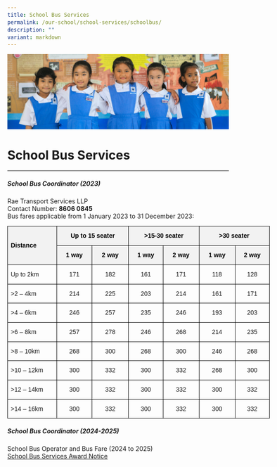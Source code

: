 ```yaml
---
title: School Bus Services
permalink: /our-school/school-services/schoolbus/
description: ""
variant: markdown
---
```

![](/images/Banners/banner_schoolservices__7_.jpg)
# **School Bus Services**
* * *
##### School Bus Coordinator (2023)
Rae Transport Services LLP <br>
Contact Number:&nbsp;**8606 0845** <br>
Bus fares applicable from 1 January 2023 to 31 December 2023:   <br>
        

<table style="width:447.9pt;margin-left:-.25pt;border-collapse:collapse;mso-yfti-tbllook:
 1184;mso-padding-alt:0cm 0cm 0cm 0cm" width="597" cellpadding="0" cellspacing="0" border="0" class="MsoNormalTable"><tbody><tr style="mso-yfti-irow:0;mso-yfti-firstrow:yes;height:18.0pt"><td style="width:83.4pt;border:solid windowtext 1.0pt;
  background:#F2F2F2;padding:0cm 5.4pt 0cm 5.4pt;height:18.0pt" rowspan="2" nowrap="" width="111"><p style="line-height:105%" class="MsoNormal"><b><span style="font-family:&quot;Arial&quot;,sans-serif;color:black;mso-ansi-language:EN-SG" lang="EN-SG">Distance</span></b><b><span style="font-family:&quot;Arial&quot;,sans-serif;
  mso-ansi-language:EN-SG" lang="EN-SG"></span></b></p></td><td style="width:121.5pt;border:solid windowtext 1.0pt;
  border-left:none;background:#F2F2F2;padding:0cm 5.4pt 0cm 5.4pt;height:18.0pt" colspan="2" nowrap="" width="162"><p style="text-align:center;line-height:105%" align="center" class="MsoNormal"><b><span style="font-family:&quot;Arial&quot;,sans-serif;color:black;mso-ansi-language:
  EN-SG" lang="EN-SG">Up to 15 seater</span></b><b><span style="font-family:
  &quot;Arial&quot;,sans-serif;mso-ansi-language:EN-SG" lang="EN-SG"></span></b></p></td><td style="width:121.5pt;border:solid windowtext 1.0pt;
  border-left:none;background:#F2F2F2;padding:0cm 5.4pt 0cm 5.4pt;height:18.0pt" colspan="2" nowrap="" width="162"><p style="text-align:center;line-height:105%" align="center" class="MsoNormal"><b><span style="font-family:&quot;Arial&quot;,sans-serif;color:black;mso-ansi-language:
  EN-SG" lang="EN-SG">&gt;15-30 seater</span></b><b><span style="font-family:
  &quot;Arial&quot;,sans-serif;mso-ansi-language:EN-SG" lang="EN-SG"></span></b></p></td><td style="width:121.5pt;border:solid windowtext 1.0pt;
  border-left:none;background:#F2F2F2;padding:0cm 5.4pt 0cm 5.4pt;height:18.0pt" colspan="2" nowrap="" width="162"><p style="text-align:center;line-height:105%" align="center" class="MsoNormal"><b><span style="font-family:&quot;Arial&quot;,sans-serif;color:black;mso-ansi-language:
  EN-SG" lang="EN-SG">&gt;30 seater</span></b><b><span style="font-family:&quot;Arial&quot;,sans-serif;
  mso-ansi-language:EN-SG" lang="EN-SG"></span></b></p></td></tr><tr style="mso-yfti-irow:1;height:18.0pt"><td style="width:58.5pt;border-top:none;
  border-left:none;border-bottom:solid windowtext 1.0pt;border-right:solid windowtext 1.0pt;
  background:#F2F2F2;padding:0cm 5.4pt 0cm 5.4pt;height:18.0pt" valign="bottom" nowrap="" width="78"><p style="text-align:center;line-height:105%" align="center" class="MsoNormal"><b><span style="font-family:&quot;Arial&quot;,sans-serif;color:black;mso-ansi-language:
  EN-SG;mso-fareast-language:EN-SG" lang="EN-SG">1 way</span></b><b><span style="font-family:&quot;Arial&quot;,sans-serif;mso-ansi-language:EN-SG" lang="EN-SG"></span></b></p></td><td style="width:63.0pt;border-top:none;
  border-left:none;border-bottom:solid windowtext 1.0pt;border-right:solid windowtext 1.0pt;
  background:#F2F2F2;padding:0cm 5.4pt 0cm 5.4pt;height:18.0pt" valign="bottom" nowrap="" width="84"><p style="text-align:center;line-height:105%" align="center" class="MsoNormal"><b><span style="font-family:&quot;Arial&quot;,sans-serif;color:black;mso-ansi-language:
  EN-SG;mso-fareast-language:EN-SG" lang="EN-SG">2 way</span></b><b><span style="font-family:&quot;Arial&quot;,sans-serif;mso-ansi-language:EN-SG" lang="EN-SG"></span></b></p></td><td style="width:58.5pt;border-top:none;
  border-left:none;border-bottom:solid windowtext 1.0pt;border-right:solid windowtext 1.0pt;
  background:#F2F2F2;padding:0cm 5.4pt 0cm 5.4pt;height:18.0pt" valign="bottom" nowrap="" width="78"><p style="text-align:center;line-height:105%" align="center" class="MsoNormal"><b><span style="font-family:&quot;Arial&quot;,sans-serif;color:black;mso-ansi-language:
  EN-SG;mso-fareast-language:EN-SG" lang="EN-SG">1 way</span></b><b><span style="font-family:&quot;Arial&quot;,sans-serif;mso-ansi-language:EN-SG" lang="EN-SG"></span></b></p></td><td style="width:63.0pt;border-top:none;
  border-left:none;border-bottom:solid windowtext 1.0pt;border-right:solid windowtext 1.0pt;
  background:#F2F2F2;padding:0cm 5.4pt 0cm 5.4pt;height:18.0pt" valign="bottom" nowrap="" width="84"><p style="text-align:center;line-height:105%" align="center" class="MsoNormal"><b><span style="font-family:&quot;Arial&quot;,sans-serif;color:black;mso-ansi-language:
  EN-SG;mso-fareast-language:EN-SG" lang="EN-SG">2 way</span></b><b><span style="font-family:&quot;Arial&quot;,sans-serif;mso-ansi-language:EN-SG" lang="EN-SG"></span></b></p></td><td style="width:63.0pt;border-top:none;
  border-left:none;border-bottom:solid windowtext 1.0pt;border-right:solid windowtext 1.0pt;
  background:#F2F2F2;padding:0cm 5.4pt 0cm 5.4pt;height:18.0pt" valign="bottom" nowrap="" width="84"><p style="text-align:center;line-height:105%" align="center" class="MsoNormal"><b><span style="font-family:&quot;Arial&quot;,sans-serif;color:black;mso-ansi-language:
  EN-SG;mso-fareast-language:EN-SG" lang="EN-SG">1 way</span></b><b><span style="font-family:&quot;Arial&quot;,sans-serif;mso-ansi-language:EN-SG" lang="EN-SG"></span></b></p></td><td style="width:58.5pt;border-top:none;
  border-left:none;border-bottom:solid windowtext 1.0pt;border-right:solid windowtext 1.0pt;
  background:#F2F2F2;padding:0cm 5.4pt 0cm 5.4pt;height:18.0pt" valign="bottom" nowrap="" width="78"><p style="text-align:center;line-height:105%" align="center" class="MsoNormal"><b><span style="font-family:&quot;Arial&quot;,sans-serif;color:black;mso-ansi-language:
  EN-SG;mso-fareast-language:EN-SG" lang="EN-SG">2 way</span></b><b><span style="font-family:&quot;Arial&quot;,sans-serif;mso-ansi-language:EN-SG" lang="EN-SG"></span></b></p></td></tr><tr style="mso-yfti-irow:2;height:18.0pt"><td style="width:83.4pt;border:solid windowtext 1.0pt;
  border-top:none;padding:0cm 5.4pt 0cm 5.4pt;height:18.0pt" nowrap="" width="111"><p style="line-height:105%" class="MsoNormal"><span style="font-family:&quot;Arial&quot;,sans-serif;mso-ansi-language:EN-SG" lang="EN-SG">Up to 2km</span></p></td><td style="width:58.5pt;border-top:none;border-left:none;
  border-bottom:solid windowtext 1.0pt;border-right:solid windowtext 1.0pt;
  padding:0cm 5.4pt 0cm 5.4pt;height:18.0pt" nowrap="" width="78"><p style="text-align:center;line-height:105%" align="center" class="MsoNormal"><span style="font-family:&quot;Arial&quot;,sans-serif;mso-ansi-language:EN-SG" lang="EN-SG">171</span></p></td><td style="width:63.0pt;border-top:none;border-left:none;
  border-bottom:solid windowtext 1.0pt;border-right:solid windowtext 1.0pt;
  padding:0cm 5.4pt 0cm 5.4pt;height:18.0pt" nowrap="" width="84"><p style="text-align:center;line-height:105%" align="center" class="MsoNormal"><span style="font-family:&quot;Arial&quot;,sans-serif;mso-ansi-language:EN-SG" lang="EN-SG">182</span></p></td><td style="width:58.5pt;border-top:none;border-left:none;
  border-bottom:solid windowtext 1.0pt;border-right:solid windowtext 1.0pt;
  padding:0cm 5.4pt 0cm 5.4pt;height:18.0pt" nowrap="" width="78"><p style="text-align:center;line-height:105%" align="center" class="MsoNormal"><span style="font-family:&quot;Arial&quot;,sans-serif;mso-ansi-language:EN-SG" lang="EN-SG">161</span></p></td><td style="width:63.0pt;border-top:none;border-left:none;
  border-bottom:solid windowtext 1.0pt;border-right:solid windowtext 1.0pt;
  padding:0cm 5.4pt 0cm 5.4pt;height:18.0pt" nowrap="" width="84"><p style="text-align:center;line-height:105%" align="center" class="MsoNormal"><span style="font-family:&quot;Arial&quot;,sans-serif;mso-ansi-language:EN-SG" lang="EN-SG">171</span></p></td><td style="width:63.0pt;border-top:none;border-left:none;
  border-bottom:solid windowtext 1.0pt;border-right:solid windowtext 1.0pt;
  padding:0cm 5.4pt 0cm 5.4pt;height:18.0pt" nowrap="" width="84"><p style="text-align:center;line-height:105%" align="center" class="MsoNormal"><span style="font-family:&quot;Arial&quot;,sans-serif;mso-ansi-language:EN-SG" lang="EN-SG">118</span></p></td><td style="width:58.5pt;border-top:none;
  border-left:none;border-bottom:solid windowtext 1.0pt;border-right:solid windowtext 1.0pt;
  padding:0cm 5.4pt 0cm 5.4pt;height:18.0pt" valign="bottom" nowrap="" width="78"><p style="text-align:center;line-height:105%" align="center" class="MsoNormal"><span style="font-family:&quot;Arial&quot;,sans-serif;mso-ansi-language:EN-SG" lang="EN-SG">128</span></p></td></tr><tr style="mso-yfti-irow:3;height:18.0pt"><td style="width:83.4pt;border:solid windowtext 1.0pt;
  border-top:none;padding:0cm 5.4pt 0cm 5.4pt;height:18.0pt" nowrap="" width="111"><p style="line-height:105%" class="MsoNormal"><span style="font-family:&quot;Arial&quot;,sans-serif;mso-ansi-language:EN-SG" lang="EN-SG">&gt;2 – 4km</span></p></td><td style="width:58.5pt;border-top:none;border-left:none;
  border-bottom:solid windowtext 1.0pt;border-right:solid windowtext 1.0pt;
  padding:0cm 5.4pt 0cm 5.4pt;height:18.0pt" nowrap="" width="78"><p style="text-align:center;line-height:105%" align="center" class="MsoNormal"><span style="font-family:&quot;Arial&quot;,sans-serif;mso-ansi-language:EN-SG" lang="EN-SG">214</span></p></td><td style="width:63.0pt;border-top:none;border-left:none;
  border-bottom:solid windowtext 1.0pt;border-right:solid windowtext 1.0pt;
  padding:0cm 5.4pt 0cm 5.4pt;height:18.0pt" nowrap="" width="84"><p style="text-align:center;line-height:105%" align="center" class="MsoNormal"><span style="font-family:&quot;Arial&quot;,sans-serif;mso-ansi-language:EN-SG" lang="EN-SG">225</span></p></td><td style="width:58.5pt;border-top:none;border-left:none;
  border-bottom:solid windowtext 1.0pt;border-right:solid windowtext 1.0pt;
  padding:0cm 5.4pt 0cm 5.4pt;height:18.0pt" nowrap="" width="78"><p style="text-align:center;line-height:105%" align="center" class="MsoNormal"><span style="font-family:&quot;Arial&quot;,sans-serif;mso-ansi-language:EN-SG" lang="EN-SG">203</span></p></td><td style="width:63.0pt;border-top:none;border-left:none;
  border-bottom:solid windowtext 1.0pt;border-right:solid windowtext 1.0pt;
  padding:0cm 5.4pt 0cm 5.4pt;height:18.0pt" nowrap="" width="84"><p style="text-align:center;line-height:105%" align="center" class="MsoNormal"><span style="font-family:&quot;Arial&quot;,sans-serif;mso-ansi-language:EN-SG" lang="EN-SG">214</span></p></td><td style="width:63.0pt;border-top:none;border-left:none;
  border-bottom:solid windowtext 1.0pt;border-right:solid windowtext 1.0pt;
  padding:0cm 5.4pt 0cm 5.4pt;height:18.0pt" nowrap="" width="84"><p style="text-align:center;line-height:105%" align="center" class="MsoNormal"><span style="font-family:&quot;Arial&quot;,sans-serif;mso-ansi-language:EN-SG" lang="EN-SG">161</span></p></td><td style="width:58.5pt;border-top:none;
  border-left:none;border-bottom:solid windowtext 1.0pt;border-right:solid windowtext 1.0pt;
  padding:0cm 5.4pt 0cm 5.4pt;height:18.0pt" valign="bottom" nowrap="" width="78"><p style="text-align:center;line-height:105%" align="center" class="MsoNormal"><span style="font-family:&quot;Arial&quot;,sans-serif;mso-ansi-language:EN-SG" lang="EN-SG">171</span></p></td></tr><tr style="mso-yfti-irow:4;height:18.0pt"><td style="width:83.4pt;border:solid windowtext 1.0pt;
  border-top:none;padding:0cm 5.4pt 0cm 5.4pt;height:18.0pt" nowrap="" width="111"><p style="line-height:105%" class="MsoNormal"><span style="font-family:&quot;Arial&quot;,sans-serif;mso-ansi-language:EN-SG" lang="EN-SG">&gt;4 – 6km</span></p></td><td style="width:58.5pt;border-top:none;border-left:none;
  border-bottom:solid windowtext 1.0pt;border-right:solid windowtext 1.0pt;
  padding:0cm 5.4pt 0cm 5.4pt;height:18.0pt" nowrap="" width="78"><p style="text-align:center;line-height:105%" align="center" class="MsoNormal"><span style="font-family:&quot;Arial&quot;,sans-serif;mso-ansi-language:EN-SG" lang="EN-SG">246</span></p></td><td style="width:63.0pt;border-top:none;border-left:none;
  border-bottom:solid windowtext 1.0pt;border-right:solid windowtext 1.0pt;
  padding:0cm 5.4pt 0cm 5.4pt;height:18.0pt" nowrap="" width="84"><p style="text-align:center;line-height:105%" align="center" class="MsoNormal"><span style="font-family:&quot;Arial&quot;,sans-serif;mso-ansi-language:EN-SG" lang="EN-SG">257</span></p></td><td style="width:58.5pt;border-top:none;border-left:none;
  border-bottom:solid windowtext 1.0pt;border-right:solid windowtext 1.0pt;
  padding:0cm 5.4pt 0cm 5.4pt;height:18.0pt" nowrap="" width="78"><p style="text-align:center;line-height:105%" align="center" class="MsoNormal"><span style="font-family:&quot;Arial&quot;,sans-serif;mso-ansi-language:EN-SG" lang="EN-SG">235</span></p></td><td style="width:63.0pt;border-top:none;border-left:none;
  border-bottom:solid windowtext 1.0pt;border-right:solid windowtext 1.0pt;
  padding:0cm 5.4pt 0cm 5.4pt;height:18.0pt" nowrap="" width="84"><p style="text-align:center;line-height:105%" align="center" class="MsoNormal"><span style="font-family:&quot;Arial&quot;,sans-serif;mso-ansi-language:EN-SG" lang="EN-SG">246</span></p></td><td style="width:63.0pt;border-top:none;border-left:none;
  border-bottom:solid windowtext 1.0pt;border-right:solid windowtext 1.0pt;
  padding:0cm 5.4pt 0cm 5.4pt;height:18.0pt" nowrap="" width="84"><p style="text-align:center;line-height:105%" align="center" class="MsoNormal"><span style="font-family:&quot;Arial&quot;,sans-serif;mso-ansi-language:EN-SG" lang="EN-SG">193</span></p></td><td style="width:58.5pt;border-top:none;
  border-left:none;border-bottom:solid windowtext 1.0pt;border-right:solid windowtext 1.0pt;
  padding:0cm 5.4pt 0cm 5.4pt;height:18.0pt" valign="bottom" nowrap="" width="78"><p style="text-align:center;line-height:105%" align="center" class="MsoNormal"><span style="font-family:&quot;Arial&quot;,sans-serif;mso-ansi-language:EN-SG" lang="EN-SG">203</span></p></td></tr><tr style="mso-yfti-irow:5;height:18.0pt"><td style="width:83.4pt;border:solid windowtext 1.0pt;
  border-top:none;padding:0cm 5.4pt 0cm 5.4pt;height:18.0pt" nowrap="" width="111"><p style="line-height:105%" class="MsoNormal"><span style="font-family:&quot;Arial&quot;,sans-serif;mso-ansi-language:EN-SG" lang="EN-SG">&gt;6 – 8km</span></p></td><td style="width:58.5pt;border-top:none;border-left:none;
  border-bottom:solid windowtext 1.0pt;border-right:solid windowtext 1.0pt;
  padding:0cm 5.4pt 0cm 5.4pt;height:18.0pt" nowrap="" width="78"><p style="text-align:center;line-height:105%" align="center" class="MsoNormal"><span style="font-family:&quot;Arial&quot;,sans-serif;mso-ansi-language:EN-SG" lang="EN-SG">257</span></p></td><td style="width:63.0pt;border-top:none;border-left:none;
  border-bottom:solid windowtext 1.0pt;border-right:solid windowtext 1.0pt;
  padding:0cm 5.4pt 0cm 5.4pt;height:18.0pt" nowrap="" width="84"><p style="text-align:center;line-height:105%" align="center" class="MsoNormal"><span style="font-family:&quot;Arial&quot;,sans-serif;mso-ansi-language:EN-SG" lang="EN-SG">278</span></p></td><td style="width:58.5pt;border-top:none;border-left:none;
  border-bottom:solid windowtext 1.0pt;border-right:solid windowtext 1.0pt;
  padding:0cm 5.4pt 0cm 5.4pt;height:18.0pt" nowrap="" width="78"><p style="text-align:center;line-height:105%" align="center" class="MsoNormal"><span style="font-family:&quot;Arial&quot;,sans-serif;mso-ansi-language:EN-SG" lang="EN-SG">246</span></p></td><td style="width:63.0pt;border-top:none;border-left:none;
  border-bottom:solid windowtext 1.0pt;border-right:solid windowtext 1.0pt;
  padding:0cm 5.4pt 0cm 5.4pt;height:18.0pt" nowrap="" width="84"><p style="text-align:center;line-height:105%" align="center" class="MsoNormal"><span style="font-family:&quot;Arial&quot;,sans-serif;mso-ansi-language:EN-SG" lang="EN-SG">268</span></p></td><td style="width:63.0pt;border-top:none;border-left:none;
  border-bottom:solid windowtext 1.0pt;border-right:solid windowtext 1.0pt;
  padding:0cm 5.4pt 0cm 5.4pt;height:18.0pt" nowrap="" width="84"><p style="text-align:center;line-height:105%" align="center" class="MsoNormal"><span style="font-family:&quot;Arial&quot;,sans-serif;mso-ansi-language:EN-SG" lang="EN-SG">214</span></p></td><td style="width:58.5pt;border-top:none;
  border-left:none;border-bottom:solid windowtext 1.0pt;border-right:solid windowtext 1.0pt;
  padding:0cm 5.4pt 0cm 5.4pt;height:18.0pt" valign="bottom" nowrap="" width="78"><p style="text-align:center;line-height:105%" align="center" class="MsoNormal"><span style="font-family:&quot;Arial&quot;,sans-serif;mso-ansi-language:EN-SG" lang="EN-SG">235</span></p></td></tr><tr style="mso-yfti-irow:6;height:18.0pt"><td style="width:83.4pt;border:solid windowtext 1.0pt;
  border-top:none;padding:0cm 5.4pt 0cm 5.4pt;height:18.0pt" nowrap="" width="111"><p style="line-height:105%" class="MsoNormal"><span style="font-family:&quot;Arial&quot;,sans-serif;mso-ansi-language:EN-SG" lang="EN-SG">&gt;8 – 10km</span></p></td><td style="width:58.5pt;border-top:none;border-left:none;
  border-bottom:solid windowtext 1.0pt;border-right:solid windowtext 1.0pt;
  padding:0cm 5.4pt 0cm 5.4pt;height:18.0pt" nowrap="" width="78"><p style="text-align:center;line-height:105%" align="center" class="MsoNormal"><span style="font-family:&quot;Arial&quot;,sans-serif;mso-ansi-language:EN-SG" lang="EN-SG">268</span></p></td><td style="width:63.0pt;border-top:none;border-left:none;
  border-bottom:solid windowtext 1.0pt;border-right:solid windowtext 1.0pt;
  padding:0cm 5.4pt 0cm 5.4pt;height:18.0pt" nowrap="" width="84"><p style="text-align:center;line-height:105%" align="center" class="MsoNormal"><span style="font-family:&quot;Arial&quot;,sans-serif;mso-ansi-language:EN-SG" lang="EN-SG">300</span></p></td><td style="width:58.5pt;border-top:none;border-left:none;
  border-bottom:solid windowtext 1.0pt;border-right:solid windowtext 1.0pt;
  padding:0cm 5.4pt 0cm 5.4pt;height:18.0pt" nowrap="" width="78"><p style="text-align:center;line-height:105%" align="center" class="MsoNormal"><span style="font-family:&quot;Arial&quot;,sans-serif;mso-ansi-language:EN-SG" lang="EN-SG">268</span></p></td><td style="width:63.0pt;border-top:none;border-left:none;
  border-bottom:solid windowtext 1.0pt;border-right:solid windowtext 1.0pt;
  padding:0cm 5.4pt 0cm 5.4pt;height:18.0pt" nowrap="" width="84"><p style="text-align:center;line-height:105%" align="center" class="MsoNormal"><span style="font-family:&quot;Arial&quot;,sans-serif;mso-ansi-language:EN-SG" lang="EN-SG">300</span></p></td><td style="width:63.0pt;border-top:none;border-left:none;
  border-bottom:solid windowtext 1.0pt;border-right:solid windowtext 1.0pt;
  padding:0cm 5.4pt 0cm 5.4pt;height:18.0pt" nowrap="" width="84"><p style="text-align:center;line-height:105%" align="center" class="MsoNormal"><span style="font-family:&quot;Arial&quot;,sans-serif;mso-ansi-language:EN-SG" lang="EN-SG">246</span></p></td><td style="width:58.5pt;border-top:none;
  border-left:none;border-bottom:solid windowtext 1.0pt;border-right:solid windowtext 1.0pt;
  padding:0cm 5.4pt 0cm 5.4pt;height:18.0pt" valign="bottom" nowrap="" width="78"><p style="text-align:center;line-height:105%" align="center" class="MsoNormal"><span style="font-family:&quot;Arial&quot;,sans-serif;mso-ansi-language:EN-SG" lang="EN-SG">268</span></p></td></tr><tr style="mso-yfti-irow:7;height:18.0pt"><td style="width:83.4pt;border:solid windowtext 1.0pt;
  border-top:none;padding:0cm 5.4pt 0cm 5.4pt;height:18.0pt" nowrap="" width="111"><p style="line-height:105%" class="MsoNormal"><span style="font-family:&quot;Arial&quot;,sans-serif;mso-ansi-language:EN-SG" lang="EN-SG">&gt;10 – 12km</span></p></td><td style="width:58.5pt;border-top:none;border-left:none;
  border-bottom:solid windowtext 1.0pt;border-right:solid windowtext 1.0pt;
  padding:0cm 5.4pt 0cm 5.4pt;height:18.0pt" nowrap="" width="78"><p style="text-align:center;line-height:105%" align="center" class="MsoNormal"><span style="font-family:&quot;Arial&quot;,sans-serif;mso-ansi-language:EN-SG" lang="EN-SG">300</span></p></td><td style="width:63.0pt;border-top:none;border-left:none;
  border-bottom:solid windowtext 1.0pt;border-right:solid windowtext 1.0pt;
  padding:0cm 5.4pt 0cm 5.4pt;height:18.0pt" nowrap="" width="84"><p style="text-align:center;line-height:105%" align="center" class="MsoNormal"><span style="font-family:&quot;Arial&quot;,sans-serif;mso-ansi-language:EN-SG" lang="EN-SG">332</span></p></td><td style="width:58.5pt;border-top:none;border-left:none;
  border-bottom:solid windowtext 1.0pt;border-right:solid windowtext 1.0pt;
  padding:0cm 5.4pt 0cm 5.4pt;height:18.0pt" nowrap="" width="78"><p style="text-align:center;line-height:105%" align="center" class="MsoNormal"><span style="font-family:&quot;Arial&quot;,sans-serif;mso-ansi-language:EN-SG" lang="EN-SG">300</span></p></td><td style="width:63.0pt;border-top:none;border-left:none;
  border-bottom:solid windowtext 1.0pt;border-right:solid windowtext 1.0pt;
  padding:0cm 5.4pt 0cm 5.4pt;height:18.0pt" nowrap="" width="84"><p style="text-align:center;line-height:105%" align="center" class="MsoNormal"><span style="font-family:&quot;Arial&quot;,sans-serif;mso-ansi-language:EN-SG" lang="EN-SG">332</span></p></td><td style="width:63.0pt;border-top:none;border-left:none;
  border-bottom:solid windowtext 1.0pt;border-right:solid windowtext 1.0pt;
  padding:0cm 5.4pt 0cm 5.4pt;height:18.0pt" nowrap="" width="84"><p style="text-align:center;line-height:105%" align="center" class="MsoNormal"><span style="font-family:&quot;Arial&quot;,sans-serif;mso-ansi-language:EN-SG" lang="EN-SG">268</span></p></td><td style="width:58.5pt;border-top:none;
  border-left:none;border-bottom:solid windowtext 1.0pt;border-right:solid windowtext 1.0pt;
  padding:0cm 5.4pt 0cm 5.4pt;height:18.0pt" valign="bottom" nowrap="" width="78"><p style="text-align:center;line-height:105%" align="center" class="MsoNormal"><span style="font-family:&quot;Arial&quot;,sans-serif;mso-ansi-language:EN-SG" lang="EN-SG">300</span></p></td></tr><tr style="mso-yfti-irow:8;height:18.0pt"><td style="width:83.4pt;border:solid windowtext 1.0pt;
  border-top:none;padding:0cm 5.4pt 0cm 5.4pt;height:18.0pt" nowrap="" width="111"><p style="line-height:105%" class="MsoNormal"><span style="font-family:&quot;Arial&quot;,sans-serif;mso-ansi-language:EN-SG" lang="EN-SG">&gt;12 – 14km</span></p></td><td style="width:58.5pt;border-top:none;
  border-left:none;border-bottom:solid windowtext 1.0pt;border-right:solid windowtext 1.0pt;
  padding:0cm 5.4pt 0cm 5.4pt;height:18.0pt" valign="top" nowrap="" width="78"><p style="text-align:center;line-height:105%" align="center" class="MsoNormal"><span style="font-family:&quot;Arial&quot;,sans-serif;mso-ansi-language:EN-SG" lang="EN-SG">300</span></p></td><td style="width:63.0pt;border-top:none;border-left:none;
  border-bottom:solid windowtext 1.0pt;border-right:solid windowtext 1.0pt;
  padding:0cm 5.4pt 0cm 5.4pt;height:18.0pt" nowrap="" width="84"><p style="text-align:center;line-height:105%" align="center" class="MsoNormal"><span style="font-family:&quot;Arial&quot;,sans-serif;mso-ansi-language:EN-SG" lang="EN-SG">332</span></p></td><td style="width:58.5pt;border-top:none;border-left:none;
  border-bottom:solid windowtext 1.0pt;border-right:solid windowtext 1.0pt;
  padding:0cm 5.4pt 0cm 5.4pt;height:18.0pt" nowrap="" width="78"><p style="text-align:center;line-height:105%" align="center" class="MsoNormal"><span style="font-family:&quot;Arial&quot;,sans-serif;mso-ansi-language:EN-SG" lang="EN-SG">300</span></p></td><td style="width:63.0pt;border-top:none;border-left:none;
  border-bottom:solid windowtext 1.0pt;border-right:solid windowtext 1.0pt;
  padding:0cm 5.4pt 0cm 5.4pt;height:18.0pt" nowrap="" width="84"><p style="text-align:center;line-height:105%" align="center" class="MsoNormal"><span style="font-family:&quot;Arial&quot;,sans-serif;mso-ansi-language:EN-SG" lang="EN-SG">332</span></p></td><td style="width:63.0pt;border-top:none;border-left:none;
  border-bottom:solid windowtext 1.0pt;border-right:solid windowtext 1.0pt;
  padding:0cm 5.4pt 0cm 5.4pt;height:18.0pt" nowrap="" width="84"><p style="text-align:center;line-height:105%" align="center" class="MsoNormal"><span style="font-family:&quot;Arial&quot;,sans-serif;mso-ansi-language:EN-SG" lang="EN-SG">300</span></p></td><td style="width:58.5pt;border-top:none;
  border-left:none;border-bottom:solid windowtext 1.0pt;border-right:solid windowtext 1.0pt;
  padding:0cm 5.4pt 0cm 5.4pt;height:18.0pt" valign="bottom" nowrap="" width="78"><p style="text-align:center;line-height:105%" align="center" class="MsoNormal"><span style="font-family:&quot;Arial&quot;,sans-serif;mso-ansi-language:EN-SG" lang="EN-SG">332</span></p></td></tr><tr style="mso-yfti-irow:9;mso-yfti-lastrow:yes;height:18.0pt"><td style="width:83.4pt;border:solid windowtext 1.0pt;
  border-top:none;padding:0cm 5.4pt 0cm 5.4pt;height:18.0pt" nowrap="" width="111"><p style="line-height:105%" class="MsoNormal"><span style="font-family:&quot;Arial&quot;,sans-serif;mso-ansi-language:EN-SG" lang="EN-SG">&gt;14 – 16km</span></p></td><td style="width:58.5pt;border-top:none;
  border-left:none;border-bottom:solid windowtext 1.0pt;border-right:solid windowtext 1.0pt;
  padding:0cm 5.4pt 0cm 5.4pt;height:18.0pt" valign="top" nowrap="" width="78"><p style="text-align:center;line-height:105%" align="center" class="MsoNormal"><span style="font-family:&quot;Arial&quot;,sans-serif;mso-ansi-language:EN-SG" lang="EN-SG">300</span></p></td><td style="width:63.0pt;border-top:none;border-left:none;
  border-bottom:solid windowtext 1.0pt;border-right:solid windowtext 1.0pt;
  padding:0cm 5.4pt 0cm 5.4pt;height:18.0pt" nowrap="" width="84"><p style="text-align:center;line-height:105%" align="center" class="MsoNormal"><span style="font-family:&quot;Arial&quot;,sans-serif;mso-ansi-language:EN-SG" lang="EN-SG">332</span></p></td><td style="width:58.5pt;border-top:none;border-left:none;
  border-bottom:solid windowtext 1.0pt;border-right:solid windowtext 1.0pt;
  padding:0cm 5.4pt 0cm 5.4pt;height:18.0pt" nowrap="" width="78"><p style="text-align:center;line-height:105%" align="center" class="MsoNormal"><span style="font-family:&quot;Arial&quot;,sans-serif;mso-ansi-language:EN-SG" lang="EN-SG">300</span></p></td><td style="width:63.0pt;border-top:none;border-left:none;
  border-bottom:solid windowtext 1.0pt;border-right:solid windowtext 1.0pt;
  padding:0cm 5.4pt 0cm 5.4pt;height:18.0pt" nowrap="" width="84"><p style="text-align:center;line-height:105%" align="center" class="MsoNormal"><span style="font-family:&quot;Arial&quot;,sans-serif;mso-ansi-language:EN-SG" lang="EN-SG">332</span></p></td><td style="width:63.0pt;border-top:none;border-left:none;
  border-bottom:solid windowtext 1.0pt;border-right:solid windowtext 1.0pt;
  padding:0cm 5.4pt 0cm 5.4pt;height:18.0pt" nowrap="" width="84"><p style="text-align:center;line-height:105%" align="center" class="MsoNormal"><span style="font-family:&quot;Arial&quot;,sans-serif;mso-ansi-language:EN-SG" lang="EN-SG">300</span></p></td><td style="width:58.5pt;border-top:none;
  border-left:none;border-bottom:solid windowtext 1.0pt;border-right:solid windowtext 1.0pt;
  padding:0cm 5.4pt 0cm 5.4pt;height:18.0pt" valign="bottom" nowrap="" width="78"><p style="text-align:center;line-height:105%" align="center" class="MsoNormal"><span style="font-family:&quot;Arial&quot;,sans-serif;mso-ansi-language:EN-SG" lang="EN-SG">332</span></p></td></tr></tbody></table>

	
##### School Bus Coordinator (2024-2025)<br>
School Bus Operator and Bus Fare (2024 to 2025)<br>
[School Bus Services Award Notice](/files/school%20bus%20operator%20awarded%20(sacps%20final).pdf)